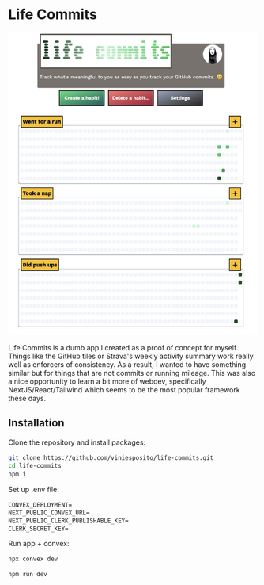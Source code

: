 # Life Commits

![App Screenshot](https://github.com/viniesposito/life-commits/blob/main/assets/screenshot.png?raw=true)

Life Commits is a dumb app I created as a proof of concept for myself. Things like the GitHub tiles or Strava's weekly activity summary work really well as enforcers of consistency. As a result, I wanted to have something similar but for things that are not commits or running mileage. This was also a nice opportunity to learn a bit more of webdev, specifically NextJS/React/Tailwind which seems to be the most popular framework these days.

## Installation

Clone the repository and install packages:

```bash
git clone https://github.com/viniesposito/life-commits.git
cd life-commits
npm i
```

Set up .env file:

```
CONVEX_DEPLOYMENT=
NEXT_PUBLIC_CONVEX_URL=
NEXT_PUBLIC_CLERK_PUBLISHABLE_KEY=
CLERK_SECRET_KEY=
```

Run app + convex:

```bash
npx convex dev
```

```bash
npm run dev
```

